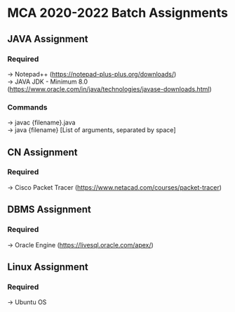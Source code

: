 # MCA 2020-2022 Batch Assignments

## JAVA Assignment
### Required 
-> Notepad++ (https://notepad-plus-plus.org/downloads/) <br />
-> JAVA JDK - Minimum 8.0 (https://www.oracle.com/in/java/technologies/javase-downloads.html) <br />
### Commands
-> javac {filename}.java <br />
-> java {filename} [List of arguments, separated by space] <br />


## CN Assignment
### Required 
-> Cisco Packet Tracer (https://www.netacad.com/courses/packet-tracer) <br />

## DBMS Assignment
### Required 
-> Oracle Engine (https://livesql.oracle.com/apex/) <br />

## Linux Assignment
### Required 
-> Ubuntu OS <br />
